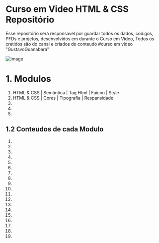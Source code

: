 # Curso em Video HTML & CSS Repositório

Esse repositório será responsavel por guardar todos os dados, codigos, PFDs e projetos, desenvolvidos em durante o Curso em Video, Todos os cretidos são do canal e criados do conteudo #curso em video "GustavoGuanabara"

![image](https://github.com/user-attachments/assets/6861df22-4dab-4d6c-b758-060b2e6b39ef)


# 1. Modulos

1. HTML & CSS | Semântica | Tag Html | Faicon | Style
2. HTML & CSS | Cores | Tipografia | Respansidade
3.
4.
5.

## 1.2 Conteudos de cada Modulo

1. 
2.
3.
4.
5.
6.
7.
8. 
9. 
10.
11.
12.
13.
14. 
15. 
16.
17. 
18. 
19.
